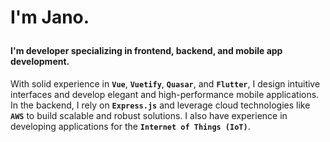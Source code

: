 # I'm Jano.<p>

#### I'm developer specializing in frontend, backend, and mobile app development.

With solid experience in **`Vue`**, **`Vuetify`**, **`Quasar`**, and **`Flutter`**, I design intuitive interfaces and develop elegant and high-performance mobile applications. In the backend, I rely on **`Express.js`** and leverage cloud technologies like **`AWS`** to build scalable and robust solutions. I also have experience in developing applications for the **`Internet of Things (IoT)`**.